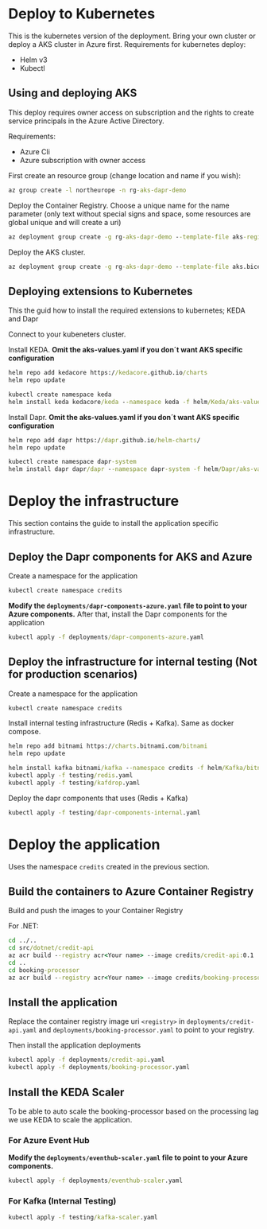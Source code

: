 # Deploy to Kubernetes 

This is the kubernetes version of the deployment. Bring your own cluster or deploy a AKS cluster in Azure first.
Requirements for kubernetes deploy:
* Helm v3
* Kubectl

## Using and deploying AKS
This deploy requires owner access on subscription and the rights to create service principals in the Azure Active Directory. 

Requirements:
* Azure Cli
* Azure subscription with owner access

First create an resource group (change location and name if you wish):
```cmd
az group create -l northeurope -n rg-aks-dapr-demo
```

Deploy the Container Registry. Choose a unique name for the name parameter (only text without special signs and space, some resources are global unique and will create a uri)

```cmd
az deployment group create -g rg-aks-dapr-demo --template-file aks-registry.bicep --parameters name=<Your name>
```

Deploy the AKS cluster. 

```cmd
az deployment group create -g rg-aks-dapr-demo --template-file aks.bicep --parameters name=<Your name>
```

## Deploying extensions to Kubernetes

This the guid how to install the required extensions to kubernetes; KEDA and Dapr

Connect to your kubeneters cluster.

Install KEDA. **Omit the aks-values.yaml if you don´t want AKS specific configuration**

```cmd
helm repo add kedacore https://kedacore.github.io/charts
helm repo update

kubectl create namespace keda
helm install keda kedacore/keda --namespace keda -f helm/Keda/aks-values.yaml
```

Install Dapr. **Omit the aks-values.yaml if you don´t want AKS specific configuration**

```cmd
helm repo add dapr https://dapr.github.io/helm-charts/
helm repo update

kubectl create namespace dapr-system
helm install dapr dapr/dapr --namespace dapr-system -f helm/Dapr/aks-values.yaml
```

# Deploy the infrastructure

This section contains the guide to install the application specific infrastructure.

## Deploy the Dapr components for AKS and Azure

Create a namespace for the application

```cmd
kubectl create namespace credits
```

**Modify the ```deployments/dapr-components-azure.yaml``` file to point to your Azure components.**
After that, install the Dapr components for the application

```cmd
kubectl apply -f deployments/dapr-components-azure.yaml
```

## Deploy the infrastructure for internal testing (Not for production scenarios)

Create a namespace for the application

```cmd
kubectl create namespace credits
```

Install internal testing infrastructure (Redis + Kafka). Same as docker compose.
```cmd
helm repo add bitnami https://charts.bitnami.com/bitnami
helm repo update

helm install kafka bitnami/kafka --namespace credits -f helm/Kafka/bitnami-testing-values.yaml
kubectl apply -f testing/redis.yaml
kubectl apply -f testing/kafdrop.yaml
```

Deploy the dapr components that uses (Redis + Kafka)

```cmd
kubectl apply -f testing/dapr-components-internal.yaml
```

# Deploy the application

Uses the namespace ```credits``` created in the previous section.

## Build the containers to Azure Container Registry

Build and push the images to your Container Registry

For .NET:
```cmd 
cd ../..
cd src/dotnet/credit-api
az acr build --registry acr<Your name> --image credits/credit-api:0.1 . -f .\Dockerfile
cd ..
cd booking-processor
az acr build --registry acr<Your name> --image credits/booking-processor:0.1 . -f .\Dockerfile
```

## Install the application

Replace the container registry image uri ```<registry>``` in ```deployments/credit-api.yaml``` and ```deployments/booking-processor.yaml``` to point to your registry. 

Then install the application deployments

```cmd 
kubectl apply -f deployments/credit-api.yaml
kubectl apply -f deployments/booking-processor.yaml
```

## Install the KEDA Scaler

To be able to auto scale the booking-processor based on the processing lag we use KEDA to scale the application.

### For Azure Event Hub

**Modify the ```deployments/eventhub-scaler.yaml``` file to point to your Azure components.**

```cmd
kubectl apply -f deployments/eventhub-scaler.yaml
```

### For Kafka (Internal Testing)

```cmd
kubectl apply -f testing/kafka-scaler.yaml
```